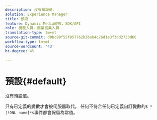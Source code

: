 ```yaml
---
description: 沒有預設值。
solution: Experience Manager
title: 預設
feature: Dynamic Media經典，SDK/API
role: 開發人員，商業從業人員
translation-type: tm+mt
source-git-commit: d0bc88f55f857762b3bab4c76d1e3f3dd2733d60
workflow-type: tm+mt
source-wordcount: '43'
ht-degree: 4%

---
```



# 預設{#default}

沒有預設值。

只有已定義的變數才會被伺服器取代。 任何不符合任何已定義自訂變數的`$ *[!DNL name]*$`事件都會保留為常值。
